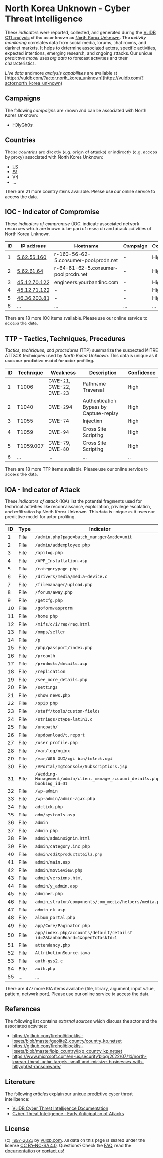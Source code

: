 # North Korea Unknown - Cyber Threat Intelligence

These _indicators_ were reported, collected, and generated during the [VulDB CTI analysis](https://vuldb.com/?kb.cti) of the actor known as [North Korea Unknown](https://vuldb.com/?actor.north_korea_unknown). The _activity monitoring_ correlates data from social media, forums, chat rooms, and darknet markets. It helps to determine associated actors, specific activities, expected intentions, emerging research, and ongoing attacks. Our unique _predictive model_ uses _big data_ to forecast activities and their characteristics.

_Live data_ and more _analysis capabilities_ are available at [https://vuldb.com/?actor.north_korea_unknown](https://vuldb.com/?actor.north_korea_unknown)

## Campaigns

The following _campaigns_ are known and can be associated with North Korea Unknown:

* H0lyGh0st

## Countries

These _countries_ are directly (e.g. origin of attacks) or indirectly (e.g. access by proxy) associated with North Korea Unknown:

* [US](https://vuldb.com/?country.us)
* [ES](https://vuldb.com/?country.es)
* [VN](https://vuldb.com/?country.vn)
* ...

There are 21 more country items available. Please use our online service to access the data.

## IOC - Indicator of Compromise

These _indicators of compromise_ (IOC) indicate associated network resources which are known to be part of research and attack activities of North Korea Unknown.

ID | IP address | Hostname | Campaign | Confidence
-- | ---------- | -------- | -------- | ----------
1 | [5.62.56.160](https://vuldb.com/?ip.5.62.56.160) | r-160-56-62-5.consumer-pool.prcdn.net | - | High
2 | [5.62.61.64](https://vuldb.com/?ip.5.62.61.64) | r-64-61-62-5.consumer-pool.prcdn.net | - | High
3 | [45.12.70.122](https://vuldb.com/?ip.45.12.70.122) | engineers.yourbandinc.com | - | High
4 | [45.12.71.122](https://vuldb.com/?ip.45.12.71.122) | - | - | High
5 | [46.36.203.81](https://vuldb.com/?ip.46.36.203.81) | - | - | High
6 | ... | ... | ... | ...

There are 18 more IOC items available. Please use our online service to access the data.

## TTP - Tactics, Techniques, Procedures

_Tactics, techniques, and procedures_ (TTP) summarize the suspected MITRE ATT&CK techniques used by _North Korea Unknown_. This data is unique as it uses our predictive model for actor profiling.

ID | Technique | Weakness | Description | Confidence
-- | --------- | -------- | ----------- | ----------
1 | T1006 | CWE-21, CWE-22, CWE-23 | Pathname Traversal | High
2 | T1040 | CWE-294 | Authentication Bypass by Capture-replay | High
3 | T1055 | CWE-74 | Injection | High
4 | T1059 | CWE-94 | Cross Site Scripting | High
5 | T1059.007 | CWE-79, CWE-80 | Cross Site Scripting | High
6 | ... | ... | ... | ...

There are 18 more TTP items available. Please use our online service to access the data.

## IOA - Indicator of Attack

These _indicators of attack_ (IOA) list the potential fragments used for technical activities like reconnaissance, exploitation, privilege escalation, and exfiltration by North Korea Unknown. This data is unique as it uses our predictive model for actor profiling.

ID | Type | Indicator | Confidence
-- | ---- | --------- | ----------
1 | File | `/admin.php?page=batch_manager&mode=unit` | High
2 | File | `/admin/addemployee.php` | High
3 | File | `/apilog.php` | Medium
4 | File | `/APP_Installation.asp` | High
5 | File | `/categorypage.php` | High
6 | File | `/drivers/media/media-device.c` | High
7 | File | `/filemanager/upload.php` | High
8 | File | `/forum/away.php` | High
9 | File | `/getcfg.php` | Medium
10 | File | `/goform/aspForm` | High
11 | File | `/home.php` | Medium
12 | File | `/mifs/c/i/reg/reg.html` | High
13 | File | `/omps/seller` | Medium
14 | File | `/p` | Low
15 | File | `/php/passport/index.php` | High
16 | File | `/preauth` | Medium
17 | File | `/products/details.asp` | High
18 | File | `/replication` | Medium
19 | File | `/see_more_details.php` | High
20 | File | `/settings` | Medium
21 | File | `/show_news.php` | High
22 | File | `/spip.php` | Medium
23 | File | `/staff/tools/custom-fields` | High
24 | File | `/strings/ctype-latin1.c` | High
25 | File | `/uncpath/` | Medium
26 | File | `/updownload/t.report` | High
27 | File | `/user.profile.php` | High
28 | File | `/var/log/nginx` | High
29 | File | `/var/WEB-GUI/cgi-bin/telnet.cgi` | High
30 | File | `/VPortal/mgtconsole/Subscriptions.jsp` | High
31 | File | `/Wedding-Management/admin/client_manage_account_details.php?booking_id=31` | High
32 | File | `/wp-admin` | Medium
33 | File | `/wp-admin/admin-ajax.php` | High
34 | File | `adclick.php` | Medium
35 | File | `adm/systools.asp` | High
36 | File | `admin` | Low
37 | File | `admin.php` | Medium
38 | File | `admin/adminsignin.html` | High
39 | File | `admin/category.inc.php` | High
40 | File | `admin/editproductetails.php` | High
41 | File | `admin/main.asp` | High
42 | File | `admin/movieview.php` | High
43 | File | `admin/versions.html` | High
44 | File | `admin/y_admin.asp` | High
45 | File | `adminer.php` | Medium
46 | File | `administrator/components/com_media/helpers/media.php` | High
47 | File | `admin_ok.asp` | Medium
48 | File | `album_portal.php` | High
49 | File | `app/Core/Paginator.php` | High
50 | File | `app/index.php/accounts/default/details?id=2&kanbanBoard=1&openToTaskId=1` | High
51 | File | `attendancy.php` | High
52 | File | `AttributionSource.java` | High
53 | File | `auth-gss2.c` | Medium
54 | File | `auth.php` | Medium
55 | ... | ... | ...

There are 477 more IOA items available (file, library, argument, input value, pattern, network port). Please use our online service to access the data.

## References

The following list contains _external sources_ which discuss the actor and the associated activities:

* https://github.com/firehol/blocklist-ipsets/blob/master/geolite2_country/country_kp.netset
* https://github.com/firehol/blocklist-ipsets/blob/master/ipip_country/ipip_country_kp.netset
* https://www.microsoft.com/en-us/security/blog/2022/07/14/north-korean-threat-actor-targets-small-and-midsize-businesses-with-h0lygh0st-ransomware/

## Literature

The following _articles_ explain our unique predictive cyber threat intelligence:

* [VulDB Cyber Threat Intelligence Documentation](https://vuldb.com/?kb.cti)
* [Cyber Threat Intelligence - Early Anticipation of Attacks](https://www.scip.ch/en/?labs.20201022)

## License

(c) [1997-2023](https://vuldb.com/?kb.changelog) by [vuldb.com](https://vuldb.com/?kb.about). All data on this page is shared under the license [CC BY-NC-SA 4.0](https://creativecommons.org/licenses/by-nc-sa/4.0/). Questions? Check the [FAQ](https://vuldb.com/?kb.faq), read the [documentation](https://vuldb.com/?kb) or [contact us](https://vuldb.com/?contact)!
